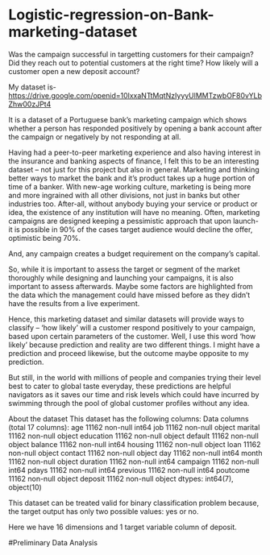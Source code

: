 # Logistic-regression-on-Bank-marketing-dataset

Was the campaign successful in targetting customers for their campaign? 
Did they reach out to potential customers at the right time? 
How likely will a customer open a new deposit account?

My dataset is- https://drive.google.com/openid=10lxxaNTtMqtNzIyyyUlMMTzwbOF80vYLbZhw00zJPt4



It is a dataset of a Portuguese bank’s marketing campaign which shows whether a person has responded positively by opening a bank account after the campaign or negatively by not responding at all.

Having had a peer-to-peer marketing experience and also having interest in the insurance and banking aspects of finance, I felt this to be an interesting dataset – not just for this project but also in general. Marketing and thinking better ways to market the bank and it’s product takes up a huge portion of time of a banker. With new-age working culture, marketing is being more and more ingrained with all other divisions, not just in banks but other industries too. After-all, without anybody buying your service or product or idea, the existence of any institution will have no meaning.  Often, marketing campaigns are designed keeping a pessimistic approach that upon launch- it is possible in 90% of the cases target audience would decline the offer, optimistic being 70%. 

And, any campaign creates a budget requirement on the company’s capital.

So, while it is important to assess the target or segment of the market thoroughly while designing and launching your campaigns, it is also important to assess afterwards. Maybe some factors are highlighted from the data which the management could have missed before as they didn’t have the results from a live experiment. 

Hence, this marketing dataset and similar datasets will provide ways to classify – ‘how likely’ will a customer respond positively to your campaign, based upon certain parameters of the customer. Well, I use this word  ‘how likely’ because prediction and reality are two different things. I might have a prediction and proceed likewise, but the outcome maybe opposite to my prediction. 

But still, in the world with millions of people and companies trying their level best to cater to global taste everyday, these predictions are helpful navigators as it saves our time and risk levels which could have incurred by swimming through the pool of global customer profiles without any idea.

About the dataset
This dataset has the following columns:
Data columns (total 17 columns): 
age 11162 non-null int64 
job 11162 non-null object 
marital 11162 non-null object 
education 11162 non-null object 
default 11162 non-null object 
balance 11162 non-null int64 
housing 11162 non-null object 
loan 11162 non-null object 
contact 11162 non-null object 
day 11162 non-null int64 
month 11162 non-null object 
duration 11162 non-null int64 
campaign 11162 non-null int64 
pdays 11162 non-null int64 
previous 11162 non-null int64 
poutcome 11162 non-null object 
deposit 11162 non-null object 
dtypes: int64(7), object(10)

This dataset can be treated valid for binary classification problem because, the target output has only two possible values: yes or no.

Here we have 16 dimensions and 1 target variable column of deposit.

#Preliminary Data Analysis

